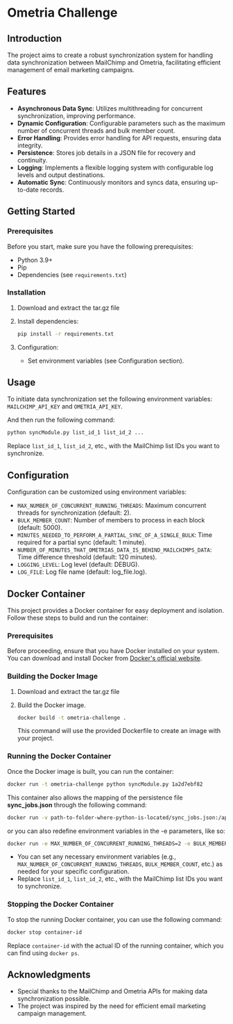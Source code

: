 # Ometria Challenge

## Introduction

The project aims to create a robust synchronization system for handling data synchronization between MailChimp and Ometria, facilitating efficient management of email marketing campaigns.

## Features

- **Asynchronous Data Sync**: Utilizes multithreading for concurrent synchronization, improving performance.
- **Dynamic Configuration**: Configurable parameters such as the maximum number of concurrent threads and bulk member count.
- **Error Handling**: Provides error handling for API requests, ensuring data integrity.
- **Persistence**: Stores job details in a JSON file for recovery and continuity.
- **Logging**: Implements a flexible logging system with configurable log levels and output destinations.
- **Automatic Sync**: Continuously monitors and syncs data, ensuring up-to-date records.

## Getting Started

### Prerequisites

Before you start, make sure you have the following prerequisites:

- Python 3.9+
- Pip
- Dependencies (see `requirements.txt`)

### Installation

1. Download and extract the tar.gz file

2. Install dependencies:

   ```bash
   pip install -r requirements.txt
   ```

3. Configuration:

   - Set environment variables (see Configuration section).

## Usage

To initiate data synchronization set the following environment variables:
`MAILCHIMP_API_KEY` and `OMETRIA_API_KEY`.

And then run the following command:

```bash
python syncModule.py list_id_1 list_id_2 ...
```

Replace `list_id_1`, `list_id_2`, etc., with the MailChimp list IDs you want to synchronize.

## Configuration

Configuration can be customized using environment variables:

- `MAX_NUMBER_OF_CONCURRENT_RUNNING_THREADS`: Maximum concurrent threads for synchronization (default: 2).
- `BULK_MEMBER_COUNT`: Number of members to process in each block (default: 5000).
- `MINUTES_NEEDED_TO_PERFORM_A_PARTIAL_SYNC_OF_A_SINGLE_BULK`: Time required for a partial sync (default: 1 minute).
- `NUMBER_OF_MINUTES_THAT_OMETRIAS_DATA_IS_BEHIND_MAILCHIMPS_DATA`: Time difference threshold (default: 120 minutes).
- `LOGGING_LEVEL`: Log level (default: DEBUG).
- `LOG_FILE`: Log file name (default: log_file.log).


## Docker Container

This project provides a Docker container for easy deployment and isolation. Follow these steps to build and run the container:

### Prerequisites

Before proceeding, ensure that you have Docker installed on your system. You can download and install Docker from [Docker's official website](https://docs.docker.com/get-docker/).

### Building the Docker Image

1. Download and extract the tar.gz file

2. Build the Docker image.

   ```bash
   docker build -t ometria-challenge .
   ```

   This command will use the provided Dockerfile to create an image with your project.

### Running the Docker Container

Once the Docker image is built, you can run the container:

```bash
docker run -t ometria-challenge python syncModule.py 1a2d7ebf82
```

This container also allows the mapping of the persistence file **sync_jobs.json** through the following command:

```bash
docker run -v path-to-folder-where-python-is-located/sync_jobs.json:/app/sync_jobs.json -t ometria-challenge python syncModule.py 1a2d7ebf82
```

or you can also redefine environment variables in the -e parameters, like so:

```bash
docker run -e MAX_NUMBER_OF_CONCURRENT_RUNNING_THREADS=2 -e BULK_MEMBER_COUNT=5000 -e ... your-image-name python syncModule.py list_id_1 list_id_2 ...
```

- You can set any necessary environment variables (e.g., `MAX_NUMBER_OF_CONCURRENT_RUNNING_THREADS`, `BULK_MEMBER_COUNT`, etc.) as needed for your specific configuration.
- Replace `list_id_1`, `list_id_2`, etc., with the MailChimp list IDs you want to synchronize.

### Stopping the Docker Container

To stop the running Docker container, you can use the following command:

```bash
docker stop container-id
```

Replace `container-id` with the actual ID of the running container, which you can find using `docker ps`.



## Acknowledgments

- Special thanks to the MailChimp and Ometria APIs for making data synchronization possible.
- The project was inspired by the need for efficient email marketing campaign management.

